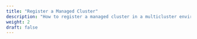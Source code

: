 ```yaml
---
title: "Register a Managed Cluster"
description: "How to register a managed cluster in a multicluster environment"
weight: 2
draft: false
---
```

